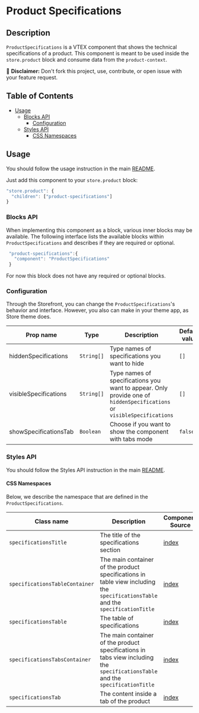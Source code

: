 # Product Specifications

## Description

`ProductSpecifications` is a VTEX component that shows the technical specifications of a product.
This component is meant to be used inside the `store.product` block and consume data from the `product-context`.

:loudspeaker: **Disclaimer:** Don't fork this project, use, contribute, or open issue with your feature request.

## Table of Contents

- [Usage](#usage)
  - [Blocks API](#blocks-api)
    - [Configuration](#configuration)
  - [Styles API](#styles-api)
    - [CSS Namespaces](#css-namespaces)

## Usage

You should follow the usage instruction in the main [README](/README.md#usage).

Just add this component to your `store.product` block:

```js
"store.product": {
  "children": ["product-specifications"]
}
```

### Blocks API

When implementing this component as a block, various inner blocks may be available. The following interface lists the available blocks within `ProductSpecifications` and describes if they are required or optional.

```js
 "product-specifications":{
   "component": "ProductSpecifications"
 }
```

For now this block does not have any required or optional blocks.

### Configuration

Through the Storefront, you can change the `ProductSpecifications`'s behavior and interface. However, you also can make in your theme app, as Store theme does.

| Prop name             | Type       | Description                                                                                                            | Default value |
| --------------------- | ---------- | ---------------------------------------------------------------------------------------------------------------------- | ------------- |
| hiddenSpecifications  | `String[]` | Type names of specifications you want to hide                                                                          | `[]`          |
| visibleSpecifications | `String[]` | Type names of specifications you want to appear. Only provide one of `hiddenSpecifications` or `visibleSpecifications` | `[]`          |
| showSpecificationsTab | `Boolean`  | Choose if you want to show the component with tabs mode                                                                | `false`       |

### Styles API

You should follow the Styles API instruction in the main [README](/README.md#styles-api).

#### CSS Namespaces

Below, we describe the namespace that are defined in the `ProductSpecifications`.

| Class name                     | Description                                                                                                                     | Component Source                                          |
| ------------------------------ | ------------------------------------------------------------------------------------------------------------------------------- | --------------------------------------------------------- |
| `specificationsTitle`          | The title of the specifications section                                                                                         | [index](/react/components/ProductSpecifications/index.js) |
| `specificationsTableContainer` | The main container of the product specifications in table view including the `specificationsTable` and the `specificationTitle` | [index](/react/components/ProductSpecifications/index.js) |
| `specificationsTable`          | The table of specifications                                                                                                     | [index](/react/components/ProductSpecifications/index.js) |
| `specificationsTabsContainer`  | The main container of the product specifications in tabs view including the `specificationsTable` and the `specificationTitle`  | [index](/react/components/ProductSpecifications/index.js) |
| `specificationsTab`            | The content inside a tab of the product                                                                                         | [index](/react/components/ProductSpecifications/index.js) |
